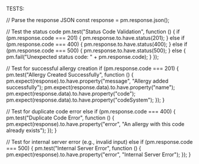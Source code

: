 TESTS:


// Parse the response JSON
const response = pm.response.json();

// Test the status code
pm.test("Status Code Validation", function () {
    if (pm.response.code === 201) {
        pm.response.to.have.status(201);
    } else if (pm.response.code === 400) {
        pm.response.to.have.status(400);
    } else if (pm.response.code === 500) {
        pm.response.to.have.status(500);
    } else {
        pm.fail("Unexpected status code: " + pm.response.code);
    }
});

// Test for successful allergy creation
if (pm.response.code === 201) {
    pm.test("Allergy Created Successfully", function () {
        pm.expect(response).to.have.property("message", "Allergy added successfully");
        pm.expect(response.data).to.have.property("name");
        pm.expect(response.data).to.have.property("code");
        pm.expect(response.data).to.have.property("codeSystem");
    });
}

// Test for duplicate code error
else if (pm.response.code === 400) {
    pm.test("Duplicate Code Error", function () {
        pm.expect(response).to.have.property("error", "An allergy with this code already exists");
    });
}

// Test for internal server error (e.g., invalid input)
else if (pm.response.code === 500) {
    pm.test("Internal Server Error", function () {
        pm.expect(response).to.have.property("error", "Internal Server Error");
    });
}
